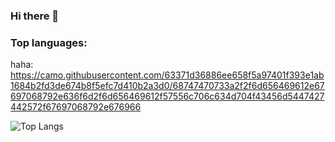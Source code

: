 ### Hi there 👋
### Top languages:

haha: https://camo.githubusercontent.com/63371d36886ee658f5a97401f393e1ab1684b2fd3de674b8f5efc7d410b2a3d0/68747470733a2f2f6d656469612e67697068792e636f6d2f6d656469612f57556c706c634d704f43456d5447427442572f67697068792e676966

![Top Langs](https://github-readme-stats.vercel.app/api/top-langs/?username=HaVanPhong&theme=radical)



                           
                           
